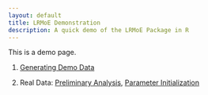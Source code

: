 ```yaml
---
layout: default
title: LRMoE Demonstration
description: A quick demo of the LRMoE Package in R
---
```


This is a demo page.

1. [Generating Demo Data](./1-DemoDataGeneration/DemoDataGeneration-jekyll.html)

3. Real Data: [Preliminary Analysis](./3-RealDataPreliminary/RealDataCleaning-jekyll.html),
[Parameter Initialization](./3-RealDataPreliminary/RealDataFormatting-jekyll.html)